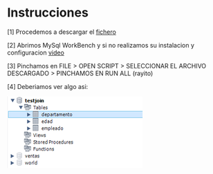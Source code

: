 # Instrucciones 

[1] Procedemos a descargar el [fichero](https://github.com/MarceloDanielChoque/BasesDeDatos-Practica/blob/main/script_sql/Testjoin.sql)

[2] Abrimos MySql WorkBench y si no realizamos su instalacion y configuracion [video](https://www.youtube.com/watch?v=GQj0XpjQK4E)

[3] Pinchamos en FILE > OPEN SCRIPT > SELECCIONAR EL ARCHIVO DESCARGADO > PINCHAMOS EN RUN ALL (rayito)

[4] Deberiamos ver algo asi: 

<img src="https://github.com/MarceloDanielChoque/imagenes/blob/main/img/IMAGENPARAEXAMEN.png">
